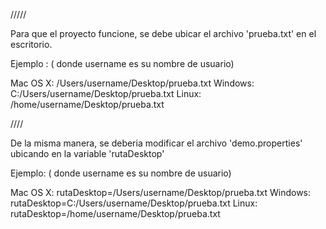 /////

Para que el proyecto funcione, se debe ubicar el archivo 'prueba.txt' en el escritorio.

Ejemplo : ( donde username es su nombre de usuario)

Mac OS X: /Users/username/Desktop/prueba.txt 
Windows: C:/Users/username/Desktop/prueba.txt
Linux: /home/username/Desktop/prueba.txt

////

De la misma manera, se deberia modificar el archivo 'demo.properties' ubicando en la variable 'rutaDesktop'

Ejemplo: ( donde username es su nombre de usuario)

Mac OS X: rutaDesktop=/Users/username/Desktop/prueba.txt
Windows: rutaDesktop=C:/Users/username/Desktop/prueba.txt
Linux: rutaDesktop=/home/username/Desktop/prueba.txt
